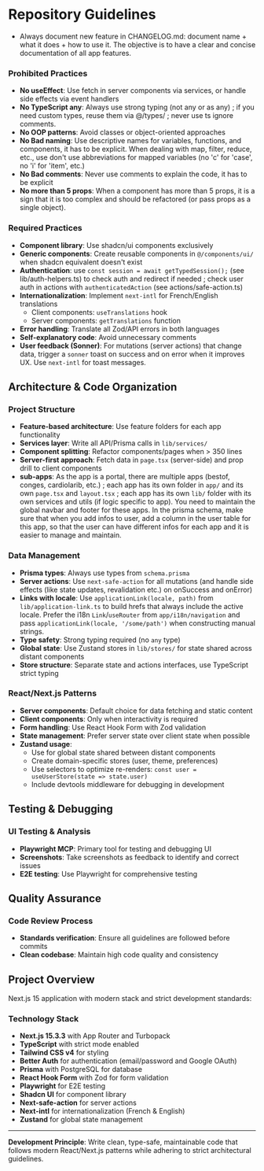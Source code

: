 # Repository Guidelines

- Always document new feature in CHANGELOG.md: document name + what it does + how to use it. The objective is to have a clear and concise documentation of all app features.

### Prohibited Practices

-  **No useEffect**: Use fetch in server components via services, or handle side effects via event handlers
-  **No TypeScript any**: Always use strong typing (not any or as any) ; if you need custom types, reuse them via @/types/ ; never use ts ignore comments.
-  **No OOP patterns**: Avoid classes or object-oriented approaches
-  **No Bad naming**: Use descriptive names for variables, functions, and components, it has to be explicit. When dealing with map, filter, reduce, etc., use don't use abbreviations for mapped variables (no 'c' for 'case', no 'i' for 'item', etc.)
-  **No Bad comments**: Never use comments to explain the code, it has to be explicit
-  **No more than 5 props**: When a component has more than 5 props, it is a sign that it is too complex and should be refactored (or pass props as a single object).

### Required Practices

-  **Component library**: Use shadcn/ui components exclusively
-  **Generic components**: Create reusable components in `@/components/ui/` when shadcn equivalent doesn't exist
-  **Authentication**: use `const session = await getTypedSession();` (see lib/auth-helpers.ts) to check auth and redirect if needed ; check user auth in actions with `authenticatedAction` (see actions/safe-action.ts)
-  **Internationalization**: Implement `next-intl` for French/English translations
   -  Client components: `useTranslations` hook
   -  Server components: `getTranslations` function
-  **Error handling**: Translate all Zod/API errors in both languages
-  **Self-explanatory code**: Avoid unnecessary comments
-  **User feedback (Sonner)**: For mutations (server actions) that change data, trigger a `sonner` toast on success and on error when it improves UX. Use `next-intl` for toast messages.

## Architecture & Code Organization

### Project Structure

-  **Feature-based architecture**: Use feature folders for each app functionality
-  **Services layer**: Write all API/Prisma calls in `lib/services/`
-  **Component splitting**: Refactor components/pages when > 350 lines
-  **Server-first approach**: Fetch data in `page.tsx` (server-side) and prop drill to client components
-  **sub-apps**: As the app is a portal, there are multiple apps (bestof, conges, cardiolarib, etc.) ; each app has its own folder in `app/` and its own `page.tsx` and `layout.tsx` ; each app has its own `lib/` folder with its own services and utils (if logic specific to app). You need to maintain the global navbar and footer for these apps. In the prisma schema, make sure that when you add infos to user, add a column in the user table for this app, so that the user can have different infos for each app and it is easier to manage and maintain.

### Data Management

-  **Prisma types**: Always use types from `schema.prisma`
-  **Server actions**: Use `next-safe-action` for all mutations (and handle side effects (like state updates, revalidation etc.) on onSuccess and onError) 
-  **Links with locale**: Use `applicationLink(locale, path)` from `lib/application-link.ts` to build hrefs that always include the active locale. Prefer the i18n `Link`/`useRouter` from `app/i18n/navigation` and pass `applicationLink(locale, '/some/path')` when constructing manual strings.
-  **Type safety**: Strong typing required (no `any` type)
-  **Global state**: Use Zustand stores in `lib/stores/` for state shared across distant components
-  **Store structure**: Separate state and actions interfaces, use TypeScript strict typing

### React/Next.js Patterns

-  **Server components**: Default choice for data fetching and static content
-  **Client components**: Only when interactivity is required
-  **Form handling**: Use React Hook Form with Zod validation
-  **State management**: Prefer server state over client state when possible
-  **Zustand usage**:
   -  Use for global state shared between distant components
   -  Create domain-specific stores (user, theme, preferences)
   -  Use selectors to optimize re-renders: `const user = useUserStore(state => state.user)`
   -  Include devtools middleware for debugging in development

## Testing & Debugging

### UI Testing & Analysis

-  **Playwright MCP**: Primary tool for testing and debugging UI
-  **Screenshots**: Take screenshots as feedback to identify and correct issues
-  **E2E testing**: Use Playwright for comprehensive testing

## Quality Assurance

### Code Review Process

-  **Standards verification**: Ensure all guidelines are followed before commits
-  **Clean codebase**: Maintain high code quality and consistency

## Project Overview

Next.js 15 application with modern stack and strict development standards:

### Technology Stack

-  **Next.js 15.3.3** with App Router and Turbopack
-  **TypeScript** with strict mode enabled
-  **Tailwind CSS v4** for styling
-  **Better Auth** for authentication (email/password and Google OAuth)
-  **Prisma** with PostgreSQL for database
-  **React Hook Form** with Zod for form validation
-  **Playwright** for E2E testing
-  **Shadcn UI** for component library
-  **Next-safe-action** for server actions
-  **Next-intl** for internationalization (French & English)
-  **Zustand** for global state management

---

**Development Principle**: Write clean, type-safe, maintainable code that follows modern React/Next.js patterns while adhering to strict architectural guidelines.
